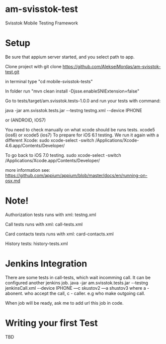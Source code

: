 am-svisstok-test
================
Svisstok Mobile Testing Framework

Setup
===

Be sure that appium server started, and you select path to app.

Clone project with git clone https://github.com/AlekseiMordas/am-svisstok-test.git

in terminal type "cd mobile-svisstok-tests"

In folder run "mvn clean install -Djsse.enableSNIExtension=false"

Go to tests/target/am.svisstok.tests-1.0.0 and run your tests with command:

java -jar am.svisstok.tests.jar --testng testng.xml --device IPHONE

 or (ANDROID, IOS7)

You need to check manually on what xcode should be runs tests. xcode5 (ios6) or xcode5 (ios7)
To prepare for iOS 6.1 testing. We run it again with a different Xcode:
sudo xcode-select -switch /Applications/Xcode-4.6.app/Contents/Developer/

To go back to iOS 7.0 testing.
sudo xcode-select -switch /Applications/Xcode.app/Contents/Developer/

more information see: https://github.com/appium/appium/blob/master/docs/en/running-on-osx.md

Note!
===

Authorization tests runs with xml: testng.xml


Call tests runs with xml: call-tests.xml


Card contacts tests runs with xml: card-contacts.xml


History tests: history-tests.xml



Jenkins Integration
===

There are some tests in call-tests, which wait incomming call.
It can be configured another jenkins job. 
java -jar am.svisstok.tests.jar --testng jenkinsCall.xml --device IPHONE —c skustov2 —a shustov3
where a - abonent. who accept the call, с - caller. e.g who make outgoing call.

When job will be ready, ask me to add url this job in code.

Writing your first Test
===

TBD
